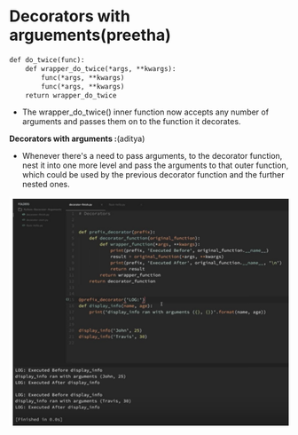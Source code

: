 
# Decorators with arguements(preetha)

```
def do_twice(func):
    def wrapper_do_twice(*args, **kwargs):
        func(*args, **kwargs)
        func(*args, **kwargs)
    return wrapper_do_twice
```

- The wrapper_do_twice() inner function now accepts any number of arguments and passes them on to the function it decorates.

**Decorators with arguments :**(aditya)

* Whenever there's a need to pass arguments, to the decorator function, nest it into one more level and pass the arguments to that outer function, which could be used by the previous decorator function and the further nested ones.

![decorators_args](images/decorators_args.PNG)  

